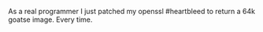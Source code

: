 As a real programmer I just patched my openssl #heartbleed to return a 64k goatse image. Every time.